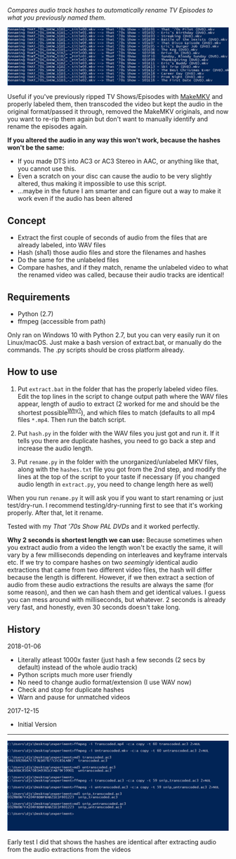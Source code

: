 _Compares audio track hashes to automatically rename TV Episodes to what you previously named them._

![Script Running](https://raw.githubusercontent.com/lambdan/video_bla/master/autolabel%20based%20on%20audio%20hash/images/ordering.PNG)

Useful if you've previously ripped TV Shows/Episodes with [MakeMKV][makemkv] and properly labeled them, then transcoded the video but kept the audio in the original format/passed it through, removed the MakeMKV originals, and now you want to re-rip them again but don't want to manually identify and rename the episodes again.

[makemkv]: https://www.makemkv.com/

__If you altered the audio in any way this won't work, because the hashes won't be the same:__
- If you made DTS into AC3 or AC3 Stereo in AAC, or anything like that, you cannot use this.
- Even a scratch on your disc can cause the audio to be very slightly altered, thus making it impossible to use this script.
- ...maybe in the future I am smarter and can figure out a way to make it work even if the audio has been altered

## Concept

- Extract the first couple of seconds of audio from the files that are already labeled, into WAV files
- Hash (sha1) those audio files and store the filenames and hashes
- Do the same for the unlabeled files
- Compare hashes, and if they match, rename the unlabeled video to what the renamed video was called, because their audio tracks are identical!

## Requirements

- Python (2.7)
- ffmpeg (accessible from path)

Only ran on Windows 10 with Python 2.7, but you can very easily run it on Linux/macOS. Just make a bash version of extract.bat, or manually do the commands. The .py scripts should be cross platform already.

## How to use

1. Put `extract.bat` in the folder that has the properly labeled video files. Edit the top lines in the script to change output path where the WAV files appear, length of audio to extract (2 worked for me and should be the shortest possible<sup><a href="#2secs">Why?</a></sup>), and which files to match (defaults to all mp4 files `*.mp4`.
Then run the batch script.

2. Put `hash.py` in the folder with the WAV files you just got and run it. If it tells you there are duplicate hashes, you need to go back a step and increase the audio length.

3. Put `rename.py` in the folder with the unorganized/unlabeled MKV files, along with the `hashes.txt` file you got from the 2nd step, and modify the lines at the top of the script to your taste if necessary (if you changed audio length in `extract.py`, you need to change length here as well)

When you run `rename.py` it will ask you if you want to start renaming or just test/dry-run. I recommend testing/dry-running first to see that it's working properly. After that, let it rename.

Tested with my _That '70s Show PAL DVDs_ and it worked perfectly.

<a name="2secs"></a>__Why 2 seconds is shortest length we can use:__ Because sometimes when you extract audio from a video the length won't be exactly the same, it will vary by a few milliseconds depending on interleaves and keyframe intervals etc. If we try to compare hashes on two _seemingly_ identical audio extractions that came from two different video files, the hash will differ because the length is different. However, if we then extract a section of audio from these audio extractions the results are always the same (for some reason), and then we can hash them and get identical values. I guess you can mess around with milliseconds, but whatever. 2 seconds is already very fast, and honestly, even 30 seconds doesn't take long.

## History

2018-01-06
- Literally atleast 1000x faster (just hash a few seconds (2 secs by default) instead of the whole audio track)
- Python scripts much more user friendly
- No need to change audio format/extension (I use WAV now)
- Check and stop for duplicate hashes
- Warn and pause for unmatched videos

2017-12-15	
- Initial Version

---------------------------

![Early test](https://raw.githubusercontent.com/lambdan/video_bla/master/autolabel%20based%20on%20audio%20hash/images/hashes.PNG)
<figcaption>Early test I did that shows the hashes are identical after extracting audio from the audio extractions from the videos</figcaption>
